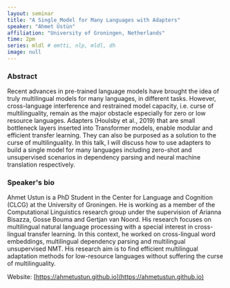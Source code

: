 ```yaml
---
layout: seminar
title: "A Single Model for Many Languages with Adapters"
speaker: "Ahmet Üstün"
affiliation: "University of Groningen, Netherlands" 
time: 2pm
series: mldl # emtti, nlp, mldl, dh 
image: null 
---
```


### Abstract

Recent advances in pre-trained language models have brought the idea of truly multilingual models for many languages, in different tasks. However, cross-language interference and restrained model capacity, i.e. curse of multilinguality, remain as the major obstacle especially for zero or low resource languages. Adapters (Houlsby et al., 2019) that are small bottleneck layers inserted into Transformer models, enable modular and efficient transfer learning. They can also be purposed as a solution to the curse of multilinguality.  In this talk, I will discuss how to use adapters to build a single model for many languages including zero-shot and unsupervised scenarios in dependency parsing and neural machine translation respectively.

### Speaker's bio

Ahmet Ustun is a PhD Student in the Center for Language and Cognition (CLCG) at the University of Groningen. He is working as a member of the Computational Linguistics research group under the supervision of Arianna Bisazza, Gosse Bouma and Gertjan van Noord. His research focuses on multilingual natural language processing with a special interest in cross-lingual transfer learning. In this context, he worked on cross-lingual word embeddings, multilingual dependency parsing and multilingual unsupervised NMT. His research aim is to find efficient multilingual adaptation methods for low-resource languages without suffering the curse of multilinguality.

Website: [https://ahmetustun.github.io](https://ahmetustun.github.io)
